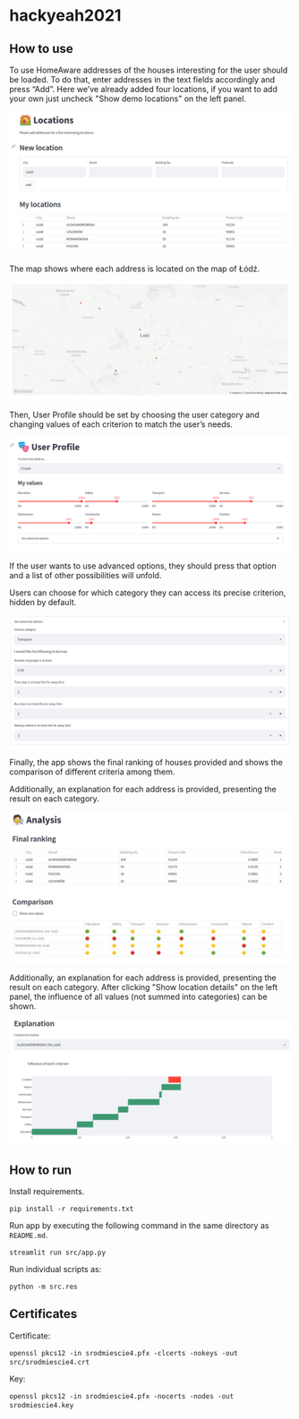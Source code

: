 # hackyeah2021

## How to use

To use HomeAware addresses of the houses interesting for the user should be loaded. To do that, enter addresses in the text fields accordingly and press “Add”. Here we’ve already added four locations, if you want to add your own just uncheck "Show demo locations" on the left panel.

![locations](static/locations.png)

The map shows where each address is located on the map of Łódź.

![map](static/map.png)

Then, User Profile should be set by choosing the user category and changing values of each criterion to match the user’s needs. 

![user-profile](static/user-profile.png)

If the user wants to use advanced options, they should press that option and  a list of other possibilities will unfold.

Users can choose for which category they can access its precise criterion, hidden by default. 

![advanced](static/advanced.png)

Finally, the app shows the final ranking of houses provided and shows the comparison of different criteria among them.

Additionally, an explanation for each address is provided, presenting the result on each category.

![analysis](static/analysis.png)

Additionally, an explanation for each address is provided, presenting the result on each category. After clicking "Show location details" on the left panel, the influence of all values (not summed into categories) can be shown.

![explanation](static/explanation.png)


## How to run

Install requirements.

```
pip install -r requirements.txt
```

Run app by executing the following command in the same directory as `README.md`.

```
streamlit run src/app.py
```

Run individual scripts as:

```
python -m src.res
```

## Certificates
Certificate:
```
openssl pkcs12 -in srodmiescie4.pfx -clcerts -nokeys -out src/srodmiescie4.crt
```

Key:
```
openssl pkcs12 -in srodmiescie4.pfx -nocerts -nodes -out srodmiescie4.key
```
